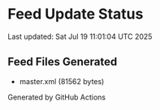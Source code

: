 # Feed Update Status
Last updated: Sat Jul 19 11:01:04 UTC 2025

## Feed Files Generated
- master.xml (81562 bytes)

Generated by GitHub Actions
